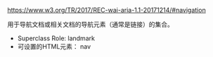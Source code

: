 <https://www.w3.org/TR/2017/REC-wai-aria-1.1-20171214/#navigation>

用于导航文档或相关文档的导航元素（通常是链接）的集合。

- Superclass Role:	landmark
- 可设置的HTML元素：	nav
